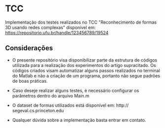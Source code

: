 # TCC
Implementação dos testes realizados no TCC "Reconhecimento de formas 3D usando redes complexas" disponível em: https://repositorio.ufu.br/handle/123456789/19524

## Considerações

- O presente repositório visa disponibilizar parte da estrutura de códigos utilizada para a realização dos experimentos do artigo supracitado. Os códigos criados visam automatizar alguns passos realizados no terminal do Matlab e não a criação de um programa, portanto não segue padrões de boas práticas. 

- Caso deseje realizar alguns testes, é necessário configurar os parâmetros dentro do arquivo Main.m

- O dataset de formas utilizados está disponível em: http://
segeval.cs.princeton.edu

- Qualquer dúvida sobre a implementação basta entrar em contato.
